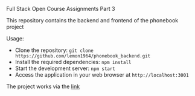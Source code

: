 Full Stack Open Course Assignments Part 3

This repository contains the backend and frontend of the phonebook project

Usage:

- Clone the repository: `git clone https://github.com/lemon1964/phonebook_backend.git`
- Install the required dependencies: `npm install`
- Start the development server: `npm start`
- Access the application in your web browser at `http://localhost:3001`

The project works via the [link](https://phonebook-backend-5n1r.onrender.com/)

